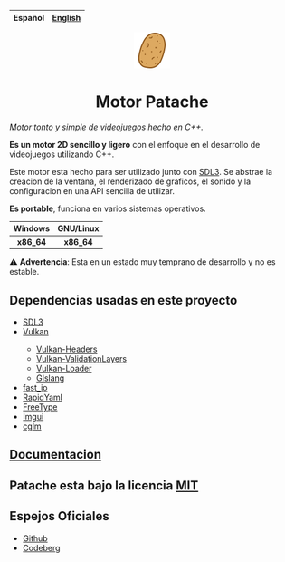| Español | [English](README_en.md) |
| :--: | :--: |

<p align = "center"><img draggable = false src = "data/assets/patache.svg?ref_type=heads&inline=false" width=64></p>

<h1 align = "center">Motor Patache</h1>

_Motor tonto y simple de videojuegos hecho en C++._

<p><strong>Es un motor 2D sencillo y ligero</strong> con el enfoque en el desarrollo de videojuegos utilizando C++.</p>

<p>Este motor esta hecho para ser utilizado junto con <a href = "http://www.libsdl.org/">SDL3</a>. Se abstrae la creacion de la ventana, el renderizado de graficos, el sonido y la configuracion en una API sencilla de utilizar.</p>

<p><strong>Es portable</strong>, funciona en varios sistemas operativos.</p>

| Windows | GNU/Linux |
| :-----: | :-----: |
|<b>x86_64</b> | <b>x86_64</b> |

<p>⚠️ <strong>Advertencia</strong>: Esta en un estado muy temprano de desarrollo y no es estable.</p>

## Dependencias usadas en este proyecto
<ul>
	<li><a href = "http://www.libsdl.org/">SDL3</a></li>
	<li><a href = "https://www.vulkan.org/">Vulkan</a></li>
	<ul>
		<li><a href = "https://github.com/KhronosGroup/Vulkan-Headers.git">Vulkan-Headers</a></li>
		<li><a href = "https://github.com/KhronosGroup/Vulkan-ValidationLayers.git">Vulkan-ValidationLayers</a></li>
		<li><a href = "https://github.com/KhronosGroup/Vulkan-Loader.git">Vulkan-Loader</a></li>
		<li><a href = "https://github.com/KhronosGroup/glslang.git">Glslang</a></li>
	</ul>
	<li><a href = "https://github.com/cppfastio/fast_io.git">fast_io</a></li>
	<li><a href = "https://github.com/biojppm/rapidyaml.git">RapidYaml</a></li>
	<li><a href = "https://gitlab.freedesktop.org/freetype/freetype.git">FreeType</a></li>
  <li><a href = "https://github.com/ocornut/imgui.git">Imgui</a></li>
  <li><a href = "https://github.com/recp/cglm.git">cglm</a></li>
</ul>

## [Documentacion](#)

## Patache esta bajo la licencia [MIT](LICENSE.txt)

## Espejos Oficiales
- [Github](https://gitlab.com/PatacheEngine/Patache.git)
- [Codeberg](https://codeberg.org/PatacheEngine/Patache.git)
